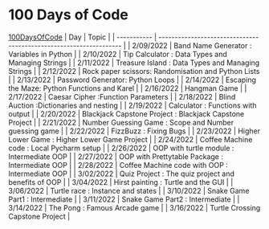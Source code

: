 # 100 Days of Code
[100DaysOfCode](https://www.udemy.com/course/100-days-of-code/)
| Day         | Topic                                                              |
| ----------- | ------------------------------------------------------------------ |
| 2/09/2022   | Band Name Generator : Variables in Python                          |
| 2/10/2022   | Tip Calculator : Data Types and Managing Strings                   |
| 2/11/2022   | Treasure Island : Data Types and Managing Strings                  |
| 2/12/2022   | Rock paper scissors: Randomisation and Python Lists                |
| 2/13/2022   | Password Generator: Python Loops                                   |
| 2/14/2022   | Escaping the Maze: Python Functions and Karel                      |
| 2/16/2022   | Hangman Game                                                       |
| 2/17/2022   | Caesar Cipher :Function Parameters                                 |
| 2/18/2022   | Blind Auction :Dictionaries and nesting                            |
| 2/19/2022   | Calculator : Functions with output                                 |
| 2/20/2022   | Blackjack Capstone Project : Blackjack Capstone Project            |
| 2/21/2022   | Number Guessing Game : Scope and Number guessing game              |
| 2/22/2022   | FizzBuzz : Fixing Bugs                                             |
| 2/23/2022   | Higher Lower Game : Higher Lower Game Project                      |
| 2/24/2022   | Coffee Machine code : Local Pycharm setup                          |
| 2/26/2022   | OOP with turtle module : Intermediate OOP                          |
| 2/27/2022   | OOP with Prettytable Package : Intermediate OOP                    |
| 2/28/2022   | Coffee Machine code with OOP : Intermediate OOP                    |
| 3/02/2022   | Quiz Project : The quiz project and benefits of OOP                |
| 3/04/2022   | Hirst painting : Turtle and the GUI                                |
| 3/06/2022   | Turtle race : Instance and states                                  |
| 3/10/2022   | Snake Game Part1 : Intermediate                                    |
| 3/11/2022   | Snake Game Part2 : Intermediate                                    |
| 3/14/2022   | The Pong : Famous Arcade game                                      |
| 3/16/2022   | Turtle Crossing Capstone Project                                   |